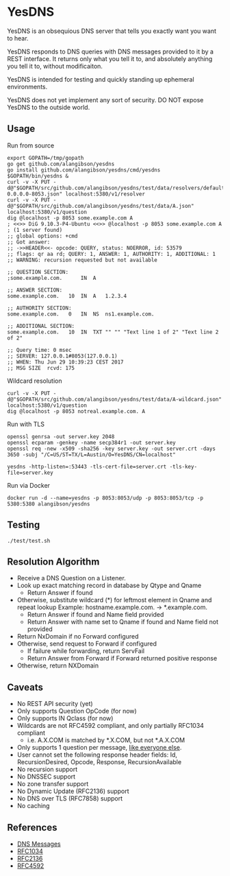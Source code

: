 YesDNS
======

YesDNS is an obsequious DNS server that tells you exactly want you want to hear.

YesDNS responds to DNS queries with DNS messages provided to it by a REST interface. It returns only what you tell it to, and absolutely anything you tell it to, without modificaiton.

YesDNS is intended for testing and quickly standing up ephemeral environments.

YesDNS does not yet implement any sort of security. DO NOT expose YesDNS to the outside world.

Usage
-----

Run from source

    export GOPATH=/tmp/gopath
    go get github.com/alangibson/yesdns
    go install github.com/alangibson/yesdns/cmd/yesdns
    $GOPATH/bin/yesdns &
    curl -v -X PUT -d@"$GOPATH/src/github.com/alangibson/yesdns/test/data/resolvers/default-0.0.0.0-8053.json" localhost:5380/v1/resolver
    curl -v -X PUT -d@"$GOPATH/src/github.com/alangibson/yesdns/test/data/A.json" localhost:5380/v1/question
    dig @localhost -p 8053 some.example.com A
    ; <<>> DiG 9.10.3-P4-Ubuntu <<>> @localhost -p 8053 some.example.com A
    ; (1 server found)
    ;; global options: +cmd
    ;; Got answer:
    ;; ->>HEADER<<- opcode: QUERY, status: NOERROR, id: 53579
    ;; flags: qr aa rd; QUERY: 1, ANSWER: 1, AUTHORITY: 1, ADDITIONAL: 1
    ;; WARNING: recursion requested but not available
    
    ;; QUESTION SECTION:
    ;some.example.com.		IN	A
    
    ;; ANSWER SECTION:
    some.example.com.	10	IN	A	1.2.3.4
    
    ;; AUTHORITY SECTION:
    some.example.com.	0	IN	NS	ns1.example.com.
    
    ;; ADDITIONAL SECTION:
    some.example.com.	10	IN	TXT	"" "" "Text line 1 of 2" "Text line 2 of 2"
    
    ;; Query time: 0 msec
    ;; SERVER: 127.0.0.1#8053(127.0.0.1)
    ;; WHEN: Thu Jun 29 10:39:23 CEST 2017
    ;; MSG SIZE  rcvd: 175

Wildcard resolution

    curl -v -X PUT -d@"$GOPATH/src/github.com/alangibson/yesdns/test/data/A-wildcard.json" localhost:5380/v1/question
    dig @localhost -p 8053 notreal.example.com. A

Run with TLS

    openssl genrsa -out server.key 2048
    openssl ecparam -genkey -name secp384r1 -out server.key
    openssl req -new -x509 -sha256 -key server.key -out server.crt -days 3650 -subj "/C=US/ST=TX/L=Austin/O=YesDNS/CN=localhost"

    yesdns -http-listen=:53443 -tls-cert-file=server.crt -tls-key-file=server.key

Run via Docker

    docker run -d --name=yesdns -p 8053:8053/udp -p 8053:8053/tcp -p 5380:5380 alangibson/yesdns

Testing
-------

    ./test/test.sh

Resolution Algorithm 
--------------------

- Receive a DNS Question on a Listener.
- Look up exact matching record in database by Qtype and Qname
  - Return Answer if found
- Otherwise, substitute wildcard (*) for leftmost element in Qname and repeat lookup
      Example: hostname.example.com. -> *.example.com.
  - Return Answer if found and Name field provided
  - Return Answer with name set to Qname if found and Name field not provided
- Return NxDomain if no Forward configured
- Otherwise, send request to Forward if configured
  - If failure while forwarding, return ServFail
  - Return Answer from Forward if Forward returned positive response
- Otherwise, return NXDomain

Caveats
-------

- No REST API security (yet)
- Only supports Question OpCode (for now)
- Only supports IN Qclass (for now)
- Wildcards are not RFC4592 compliant, and only partially RFC1034 compliant
  - i.e. A.X.COM is matched by *.X.COM, but not *.A.X.COM
- Only supports 1 question per message, [like everyone else](https://stackoverflow.com/questions/4082081/requesting-a-and-aaaa-records-in-single-dns-query).
- User cannot set the following response header fields: Id, RecursionDesired, Opcode, Response, RecursionAvailable
- No recursion support
- No DNSSEC support
- No zone transfer support
- No Dynamic Update (RFC2136) support
- No DNS over TLS (RFC7858) support
- No caching 

References
----------

- [DNS Messages](http://www.zytrax.com/books/dns/ch15/)
- [RFC1034](https://tools.ietf.org/html/rfc1034)
- [RFC2136](https://tools.ietf.org/html/rfc2136)
- [RFC4592](https://tools.ietf.org/html/rfc4592)
